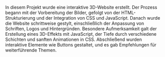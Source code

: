 In diesem Projekt wurde eine interaktive 3D-Website erstellt. Der Prozess begann mit der Vorbereitung der Bilder, gefolgt von der HTML-Strukturierung und der Integration von CSS und JavaScript. Danach wurde die Website schrittweise gestylt, einschließlich der Anpassung von Schriften, Logos und Hintergründen. Besondere Aufmerksamkeit galt der Erstellung eines 3D-Effekts mit JavaScript, der Tiefe durch verschiedene Schichten und sanften Animationen in CSS. Abschließend wurden interaktive Elemente wie Buttons gestaltet, und es gab Empfehlungen für weiterführende Themen.
